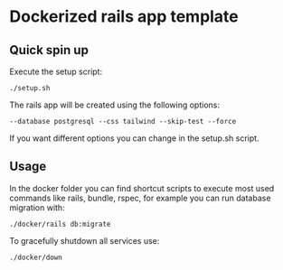 # Dockerized rails app template

## Quick spin up

Execute the setup script:
```
./setup.sh
```

The rails app will be created using the following options:
```
--database postgresql --css tailwind --skip-test --force
```
If you want different options you can change in the setup.sh script.

## Usage

In the docker folder you can find shortcut scripts to execute most used commands like rails, bundle,
rspec, for example you can run database migration with:
```
./docker/rails db:migrate
```

To gracefully shutdown all services use:
```
./docker/down
```
